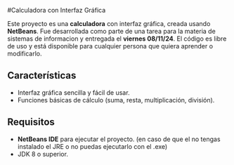 #Calculadora con Interfaz Gráfica

Este proyecto es una **calculadora** con interfaz gráfica, creada usando **NetBeans**. Fue desarrollada como parte de una tarea para la materia de sistemas de informacion y entregada el **viernes 08/11/24**. El código es libre de uso y está disponible para cualquier persona que quiera aprender o modificarlo.

## Características

- Interfaz gráfica sencilla y fácil de usar.
- Funciones básicas de cálculo (suma, resta, multiplicación, división).

## Requisitos

- **NetBeans IDE** para ejecutar el proyecto. (en caso de que el no tengas instalado el JRE o no puedas ejecutarlo con el .exe)
- JDK 8 o superior.
